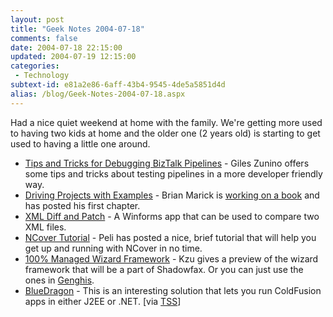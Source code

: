 ```yaml
---
layout: post
title: "Geek Notes 2004-07-18"
comments: false
date: 2004-07-18 22:15:00
updated: 2004-07-19 12:15:00
categories:
 - Technology
subtext-id: e81a2e86-6aff-43b4-9545-4de5a5851d4d
alias: /blog/Geek-Notes-2004-07-18.aspx
---
```



Had a nice quiet weekend at home with the family. We're getting more used to having two kids at home and the older one (2 years old) is starting to get used to having a little one around.

  * [Tips and Tricks for Debugging BizTalk Pipelines](http://weblogs.asp.net/gzunino/archive/2004/07/01/171281.aspx) - Giles Zunino offers some tips and tricks about testing pipelines in a more developer friendly way.
  * [Driving Projects with Examples](http://www.exampler.com/book/introduction.html) - Brian Marick is [working on a book](http://www.testing.com/cgi-bin/blog/2004/07/07#preface) and has posted his first chapter.
  * [XML Diff and Patch](http://www.microsoft.com/downloads/details.aspx?familyid=3471df57-0c08-46b4-894d-f569aa7f7892&displaylang=en) - A Winforms app that can be used to compare two XML files.
  * [NCover Tutorial](http://blog.dotnetwiki.org/archive/2004/07/15/594.aspx) - Peli has posted a nice, brief tutorial that will help you get up and running with NCover in no time.
  * [100% Managed Wizard Framework](http://weblogs.asp.net/cazzu/archive/2004/07/16/EverettWizardConfig.aspx) - Kzu gives a preview of the wizard framework that will be a part of Shadowfax. Or you can just use the ones in [Genghis](http://www.sellsbrothers.com/tools/genghis/).
  * [BlueDragon](http://www.newatlanta.com/products/bluedragon/j2ee_dotnet.cfm) - This is an interesting solution that lets you run ColdFusion apps in either J2EE or .NET. [via [TSS](http://www.theserverside.net/news/thread.tss?thread_id=27389)]
